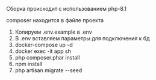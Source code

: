 Сборка происходит с использованием php-8.1

composer находится в файле проекта

1. Копируем .env.example в .env
2. В .env вставляем параметры для подключения к бд
3. docker-compose up -d
4. docker exec -it app sh
5. php composer.phar install
6. npm install
7. php artisan migrate --seed
